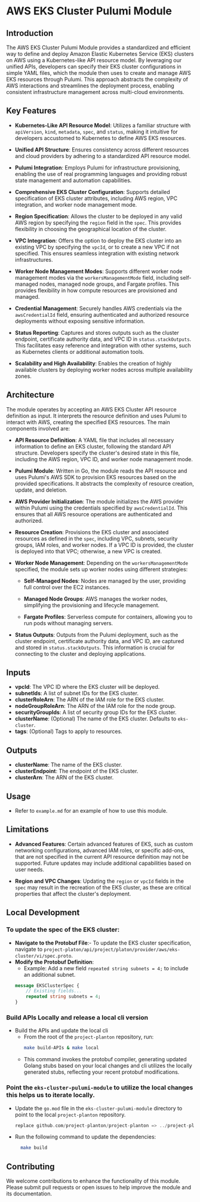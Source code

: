 # AWS EKS Cluster Pulumi Module

## Introduction

The AWS EKS Cluster Pulumi Module provides a standardized and efficient way to define and deploy Amazon Elastic Kubernetes Service (EKS) clusters on AWS using a Kubernetes-like API resource model. By leveraging our unified APIs, developers can specify their EKS cluster configurations in simple YAML files, which the module then uses to create and manage AWS EKS resources through Pulumi. This approach abstracts the complexity of AWS interactions and streamlines the deployment process, enabling consistent infrastructure management across multi-cloud environments.

## Key Features

- **Kubernetes-Like API Resource Model**: Utilizes a familiar structure with `apiVersion`, `kind`, `metadata`, `spec`, and `status`, making it intuitive for developers accustomed to Kubernetes to define AWS EKS resources.

- **Unified API Structure**: Ensures consistency across different resources and cloud providers by adhering to a standardized API resource model.

- **Pulumi Integration**: Employs Pulumi for infrastructure provisioning, enabling the use of real programming languages and providing robust state management and automation capabilities.

- **Comprehensive EKS Cluster Configuration**: Supports detailed specification of EKS cluster attributes, including AWS region, VPC integration, and worker node management mode.

- **Region Specification**: Allows the cluster to be deployed in any valid AWS region by specifying the `region` field in the `spec`. This provides flexibility in choosing the geographical location of the cluster.

- **VPC Integration**: Offers the option to deploy the EKS cluster into an existing VPC by specifying the `vpcId`, or to create a new VPC if not specified. This ensures seamless integration with existing network infrastructures.

- **Worker Node Management Modes**: Supports different worker node management modes via the `workersManagementMode` field, including self-managed nodes, managed node groups, and Fargate profiles. This provides flexibility in how compute resources are provisioned and managed.

- **Credential Management**: Securely handles AWS credentials via the `awsCredentialId` field, ensuring authenticated and authorized resource deployments without exposing sensitive information.

- **Status Reporting**: Captures and stores outputs such as the cluster endpoint, certificate authority data, and VPC ID in `status.stackOutputs`. This facilitates easy reference and integration with other systems, such as Kubernetes clients or additional automation tools.

- **Scalability and High Availability**: Enables the creation of highly available clusters by deploying worker nodes across multiple availability zones.

## Architecture

The module operates by accepting an AWS EKS Cluster API resource definition as input. It interprets the resource definition and uses Pulumi to interact with AWS, creating the specified EKS resources. The main components involved are:

- **API Resource Definition**: A YAML file that includes all necessary information to define an EKS cluster, following the standard API structure. Developers specify the cluster's desired state in this file, including the AWS region, VPC ID, and worker node management mode.

- **Pulumi Module**: Written in Go, the module reads the API resource and uses Pulumi's AWS SDK to provision EKS resources based on the provided specifications. It abstracts the complexity of resource creation, update, and deletion.

- **AWS Provider Initialization**: The module initializes the AWS provider within Pulumi using the credentials specified by `awsCredentialId`. This ensures that all AWS resource operations are authenticated and authorized.

- **Resource Creation**: Provisions the EKS cluster and associated resources as defined in the `spec`, including VPC, subnets, security groups, IAM roles, and worker nodes. If a VPC ID is provided, the cluster is deployed into that VPC; otherwise, a new VPC is created.

- **Worker Node Management**: Depending on the `workersManagementMode` specified, the module sets up worker nodes using different strategies:

  - **Self-Managed Nodes**: Nodes are managed by the user, providing full control over the EC2 instances.

  - **Managed Node Groups**: AWS manages the worker nodes, simplifying the provisioning and lifecycle management.

  - **Fargate Profiles**: Serverless compute for containers, allowing you to run pods without managing servers.

- **Status Outputs**: Outputs from the Pulumi deployment, such as the cluster endpoint, certificate authority data, and VPC ID, are captured and stored in `status.stackOutputs`. This information is crucial for connecting to the cluster and deploying applications.


## Inputs

- **vpcId**: The VPC ID where the EKS cluster will be deployed.
- **subnetIds**: A list of subnet IDs for the EKS cluster.
- **clusterRoleArn**: The ARN of the IAM role for the EKS cluster.
- **nodeGroupRoleArn**: The ARN of the IAM role for the node group.
- **securityGroupIds**: A list of security group IDs for the EKS cluster.
- **clusterName**: (Optional) The name of the EKS cluster. Defaults to `eks-cluster`.
- **tags**: (Optional) Tags to apply to resources.

## Outputs

- **clusterName**: The name of the EKS cluster.
- **clusterEndpoint**: The endpoint of the EKS cluster.
- **clusterArn**: The ARN of the EKS cluster.

## Usage

- Refer to `example.md` for an example of how to use this module.

## Limitations

- **Advanced Features**: Certain advanced features of EKS, such as custom networking configurations, advanced IAM roles, or specific add-ons, that are not specified in the current API resource definition may not be supported. Future updates may include additional capabilities based on user needs.

- **Region and VPC Changes**: Updating the `region` or `vpcId` fields in the `spec` may result in the recreation of the EKS cluster, as these are critical properties that affect the cluster's deployment.

## Local Development
### To update the spec of the EKS cluster:
* **Navigate to the Protobuf File**:- To update the EKS cluster specification, navigate to `project-platon/api/project/platon/provider/aws/eks-cluster/vi/spec.proto`.
* **Modify the Protobuf Definition**:
  - Example: Add a new field `repeated string subnets = 4;` to include an additional subnet.
   ```protobuf
   message EKSClusterSpec {
       // Existing fields...
       repeated string subnets = 4;
   }
   ```
### Build APIs Locally and release a local cli version
* Build the APIs and update the local cli
  - From the root of the `project-planton` repository, run:
    ```bash
    make build-APIs & make local
    ```
  - This command invokes the protobuf compiler, generating updated Golang stubs based on your local changes and cli utilizes the locally generated stubs, reflecting your recent protobuf modifications.

### Point the `eks-cluster-pulumi-module` to utilize the local changes this helps us to iterate locally.
* Update the `go.mod` file in the `eks-cluster-pulumi-module` directory to point to the local `project-planton` repository.
  ```go
  replace github.com/project-planton/project-planton => ../project-planton
  ```
* Run the following command to update the dependencies:
  ```bash
    make build
    ```

## Contributing

We welcome contributions to enhance the functionality of this module. Please submit pull requests or open issues to help improve the module and its documentation.
